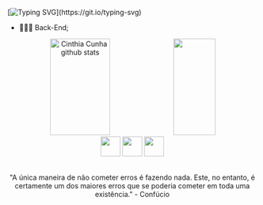 [![Typing SVG](https://readme-typing-svg.herokuapp.com/?color=FAFAD2&size=35&center=true&vCenter=true&width=1000&lines=Olá,+sejam+bem-vindos(as);Sou+Cinthia+Cunha;Tenho+25+anos;Estudando+para+ser+Programadora!!!)](https://git.io/typing-svg)

- 👩🏻‍💻 Back-End;
        
<div align="center">  
  <img width="49%" height="195px" src="https://github-readme-stats-sigma-five.vercel.app/api?username=cunhacinthia&show_icons=true&count_private=true&hide_border=true&title_color=4B0082&icon_color=7FFFD4&text_color=c9d1d9&bg_color=0d1117" alt="Cinthia Cunha github stats"/> 
  <img width="41%" height="195px" src="https://github-readme-stats-sigma-five.vercel.app/api/top-langs/?username=cunhacinthia&layout=compact&hide_border=true&title_color=7FFFD4&text_color=ff91a4&bg_color=0d1117"/>
</div>

<div align="center"> 
  <a href="https://www.linkedin.com/in/cinthiacunha/" target="_blank"><img src="https://user-images.githubusercontent.com/122987929/213333787-9a57e6be-58d8-482c-92bd-5677031d02ae.jpg" width="40px"></a>
  <a href = "mailto:cunhacinthia69@gmail.com"><img src="https://user-images.githubusercontent.com/122987929/213333721-63294d35-6371-49d8-b335-096f9c2754d8.JPG" width="40px"></a>
  <a href="https://api.whatsapp.com/send?phone=5511986713273"><img src="https://user-images.githubusercontent.com/122987929/213334174-ff06ef33-8141-4ebe-b41d-919d89231659.JPG" width="40px"></a> 
</div>

<div align="center">
  <br/>
  <p aling="center"> "A única maneira de não cometer erros é fazendo nada. Este, no entanto, é certamente um dos maiores erros que se poderia cometer em toda uma existência." - Confúcio</p>
</div>
